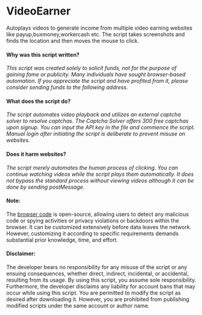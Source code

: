 # VideoEarner
Autoplays videos to generate income from multiple video earning websites like payup,buxmoney,workercash etc.
The script takes screenshots and finds the location and then moves the mouse to click. 


#### Why was this script written?
*This script was created solely to solicit funds, not for the purpose of gaining fame or publicity.
Many individuals have sought browser-based automation.
If you appreciate the script and have profited from it, please consider sending funds to the following address.*

#### What does the script do?
*The script automates video playback and utilizes an external captcha solver to resolve captchas. 
The Captcha Solver offers 300 free captchas upon signup. You can input the API key in the file and commence the script.
Manual login after initiating the script is deliberate to prevent misuse on websites.*

#### Does it harm websites?
*The script merely automates the human process of clicking.
You can continue watching videos while the script plays them automatically.
It does not bypass the standard process without viewing videos although it can be done by sending postMessage.*

#### Note:
The [browser code](https://github.com/chromium/chromium) is open-source, allowing users to detect any malicious code or spying activities or privacy violations or backdoors within the browser. It can be customized extensively before data leaves the network. However, customizing it according to specific requirements demands substantial prior knowledge, time, and effort.

#### Disclaimer:
The developer bears no responsibility for any misuse of the script or any ensuing consequences, whether direct, indirect, incidental, or accidental, resulting from its usage. By using this script, you assume sole responsibility. Furthermore, the developer disclaims any liability for account bans that may occur while using this script. You are permitted to modify the script as desired after downloading it. However, you are prohibited from publishing modified scripts under the same account or author name.










